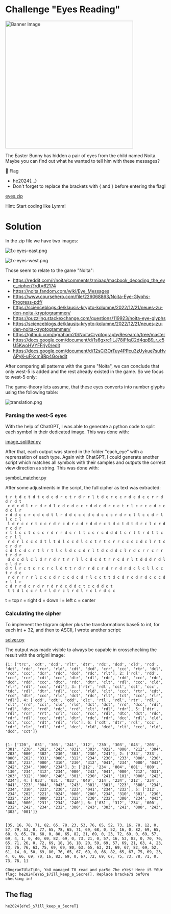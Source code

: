 # Challenge "Eyes Reading"
<img src="banner.jpg" width="400px" alt="Banner Image" />

The Easter Bunny has hidden a pair of eyes from the child named Noita. Maybe you can find out what he wanted to tell him with these messages?

🚩 Flag
- he2024{...}
- Don't forget to replace the brackets with { and } before entering the flag!

[eyes.zip](eyes.zip)

Hint: Start coding like Lymm!

# Solution
In the zip file we have two images:

![1x-eyes-east.png](eyes/1x-eyes-east.png)

![1x-eyes-west.png](eyes/1x-eyes-west.png)

Those seem to relate to the game "Noita":
- https://reddit.com/r/noita/comments/zmiaao/macbook_decoding_the_eye_cipher/?rdt=62174
- https://noita.fandom.com/wiki/Eye_Messages
- https://www.coursehero.com/file/226068863/Noita-Eye-Glyphs-Progress-pdf/
- https://scienceblogs.de/klausis-krypto-kolumne/2022/12/21/neues-zu-den-noita-kryptogrammen/
- https://puzzling.stackexchange.com/questions/119923/noita-eye-glyphs
- https://scienceblogs.de/klausis-krypto-kolumne/2022/12/21/neues-zu-den-noita-kryptogrammen/
- https://github.com/ngraham20/NoitaCryptographyResearch/tree/master
- https://docs.google.com/document/d/1s6gxrc1iLJ78iFfqC2d4qpB9_r_c5U5KwoHVYFFrjy0/edit
- https://docs.google.com/document/d/12sCi3OrTuy4PPcu3zUykue7suHvAPyK-uFKcm8Rp4Go/edit

After comparing all patterns with the game "Noita", we can conclude that only west-5 is added and the rest already existed in the game. So we focus to west-5 only:

The game-theory lets assume, that these eyes converts into number glyphs using the following table:

![translation.png](images/translation.png)

### Parsing the west-5 eyes
With the help of ChatGPT, I was able to generate a python code to split each symbol in their dedicated image. This was done with: 

[image_splitter.py](image_splitter.py)

After that, each output was stored in the folder "each_eye" with a reprensation of each type. Again with ChatGPT, I could generate another script which matches all symbols with their samples and outputs the correct view direction as string. This was done with:

[symbol_matcher.py](symbol_matcher.py)

After some adjustments in the script, the full cipher as text was extracted:

    t r t d c t d t c d c d r c t r d r r l t d c r c c r d c d c c r r d d r d t 
     c d c d l r r d r d l c d c d c c r d d c d r c c t r l c r c c d c c d c l r 
    r d d c c r c d c d t l r d d c c c d c d c c c r d r c l l c c d r l l c c l 
     l d r c c r t c c r d r c d r c d r d d r c t d c t d t d r c l c r d r c d r 
    r t l c c t c c c r d r r d c r l t c c r c d d d t c r l t r d t t c c r l l 
     r d r l c c c d t l t d l c c d l c c t r t c r r c c c c d c l r t c c r d r 
    c d t c d c r t l r t l c l d c c d r l t d c d d c l r d c r r c r r t r d r 
     d d c d l c l d r r d r t r r l l c d c d t r r c d r l t d d d r d l c l d r 
    d t l r c t c r c r c l d t t r d r r d c r d r r d r d c l c l l c c t r d c 
     r d r r r r l c c c d r c c d c d r l c c t t d c d r c d r d c c c d r l l r 
    c d r r d c r d r r d r d c d d c t c c d d c t 
     t t d l c c r l r l d r c l r d l r c l r d c c 

t = top
r = right
d = down
l = left
c = center

### Calculating the cipher
To implement the trigram cipher plus the transformations base5 to int, for each int + 32, and then to ASCII, I wrote another script:

[solver.py](solver.py)

The output was made visible to always be capable in crosschecking the result with the originl image:

    {1: ['trc', 'cdt', 'dcd', 'rlt', 'dtr', 'rdc', 'dcd', 'cld', 'rcd', 'dct', 'rdc', 'rcr', 'rld', 'cdt', 'dcd', 'crr', 'ccc', 'rtr', 'dcl', 'rcd', 'ccc', 'dcr', 'rdc', 'dcd', 'rdc', 'rlt'], 2: ['rdl', 'rdd', 'ccc', 'rcr', 'cdt', 'ccc', 'dtr', 'rdl', 'rdc', 'rdd', 'ccc', 'rdc', 'dcd', 'rdd', 'ccc', 'dtc', 'rdc', 'dtr', 'clt', 'rdl', 'ccc', 'cld', 'rlr', 'rdl', 'ccc', 'rdl'], 3: ['rtr', 'rdl', 'ccl', 'cct', 'ccc', 'tdc', 'rdl', 'dtr', 'rdl', 'ccc', 'rld', 'clt', 'ccc', 'rtr', 'cdt', 'rcd', 'dtr', 'ccc', 'rlc', 'dct', 'rdc', 'rlt', 'tct', 'ccc', 'rlr', 'rdl'], 4: ['cdd', 'cdt', 'cdd', 'clc', 'rtl', 'rdl', 'rtr', 'rdl', 'clt', 'rrd', 'ccl', 'cld', 'rld', 'dct', 'dct', 'rrd', 'dcc', 'rdl', 'rdl', 'dtc', 'rrd', 'rdc', 'rrd', 'clt', 'rdl', 'rdr'], 5: ['dtr', 'rdl', 'rcr', 'rrt', 'crl', 'ccc', 'rcc', 'rdl', 'dtc', 'dct', 'rdc', 'rdr', 'rdl', 'ccc', 'rdt', 'dtr', 'rdc', 'rdr', 'dcc', 'rdl', 'cld', 'ccl', 'ccc', 'rdt', 'rdl', 'rlc'], 6: ['cdt', 'dtr', 'rdl', 'ccc', 'rdr', 'rlr', 'rdl', 'rdr', 'dcc', 'rld', 'dcd', 'rlt', 'ccc', 'rld', 'dcd', 'cct']}


    {1: ['120', '031', '303', '241', '312', '230', '303', '043', '203', '301', '230', '202', '243', '031', '303', '022', '000', '212', '304', '203', '000', '302', '230', '303', '230', '241'], 2: ['234', '233', '000', '202', '031', '000', '312', '234', '230', '233', '000', '230', '303', '233', '000', '310', '230', '312', '041', '234', '000', '043', '242', '234', '000', '234'], 3: ['212', '234', '004', '001', '000', '130', '234', '312', '234', '000', '243', '041', '000', '212', '031', '203', '312', '000', '240', '301', '230', '241', '101', '000', '242', '234'], 4: ['033', '031', '033', '040', '214', '234', '212', '234', '041', '223', '004', '043', '243', '301', '301', '223', '300', '234', '234', '310', '223', '230', '223', '041', '234', '232'], 5: ['312', '234', '202', '221', '024', '000', '200', '234', '310', '301', '230', '232', '234', '000', '231', '312', '230', '232', '300', '234', '043', '004', '000', '231', '234', '240'], 6: ['031', '312', '234', '000', '232', '242', '234', '232', '300', '243', '303', '241', '000', '243', '303', '001']}


    [35, 16, 78, 71, 82, 65, 78, 23, 53, 76, 65, 52, 73, 16, 78, 12, 0, 57, 79, 53, 0, 77, 65, 78, 65, 71, 69, 68, 0, 52, 16, 0, 82, 69, 65, 68, 0, 65, 78, 68, 0, 80, 65, 82, 21, 69, 0, 23, 72, 69, 0, 69, 57, 69, 4, 1, 0, 40, 69, 82, 69, 0, 73, 21, 0, 57, 16, 53, 82, 0, 70, 76, 65, 71, 26, 0, 72, 69, 18, 16, 18, 20, 59, 69, 57, 69, 21, 63, 4, 23, 73, 76, 76, 63, 75, 69, 69, 80, 63, 65, 63, 21, 69, 67, 82, 69, 52, 61, 14, 0, 50, 69, 80, 76, 65, 67, 69, 0, 66, 82, 65, 67, 75, 69, 23, 4, 0, 66, 69, 70, 16, 82, 69, 0, 67, 72, 69, 67, 75, 73, 78, 71, 0, 73, 78, 1]

    C0ngran7UlaTi0n, YoU managed T0 read and par5e 7he eYe$! Here i5 Y0Ur flag: he2024[eYe5_$7ill_keep_a_5ecreT]. Replace bracke7$ bef0re checking in!


## The flag
    he2024{eYe5_$7ill_keep_a_5ecreT}

